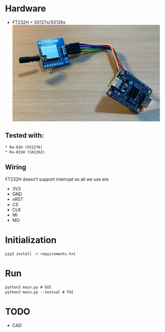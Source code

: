 # Hardware
* FT232H + SX127x/SX126x
![Hardware](images/hardware.jpg)

## Tested with:
    * Ra-01H (SX1276)
    * Ra-01SH (SX1262)

## Wiring
FT232H doesn't support interrupt so all we use are

* 3V3
* GND
* nRST
* CS
* CLK
* MI
* MO


# Initialization
```
pip3 install -r requirements.txt
```

# Run
```
python3 main.py # GUI
python3 main.py --textual # TUI
```

# TODO
* CAD
